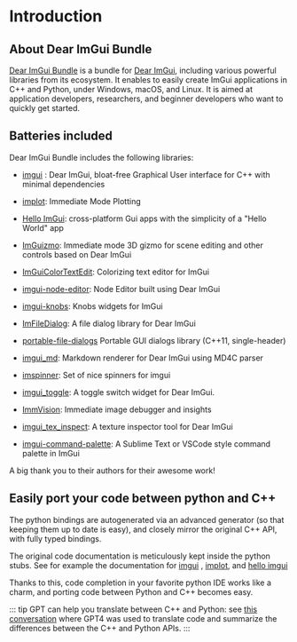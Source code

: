 # Introduction

## About Dear ImGui Bundle

[Dear ImGui Bundle](https://github.com/pthom/imgui_bundle) is a bundle for [Dear ImGui](https://github.com/ocornut/imgui), including various powerful libraries from its ecosystem. It enables to easily create ImGui applications in C++ and Python, under Windows, macOS, and Linux. It is aimed at application developers, researchers, and beginner developers who want to quickly get started.

## Batteries included

Dear ImGui Bundle includes the following libraries:

-   [imgui](https://github.com/ocornut/imgui.git) : Dear ImGui, bloat-free Graphical User interface for C++ with minimal dependencies

-   [implot](https://github.com/epezent/implot): Immediate Mode Plotting

-   [Hello ImGui](https://github.com/pthom/hello_imgui.git): cross-platform Gui apps with the simplicity of a \"Hello World\" app

-   [ImGuizmo](https://github.com/CedricGuillemet/ImGuizmo.git): Immediate mode 3D gizmo for scene editing and other controls based on Dear ImGui

-   [ImGuiColorTextEdit](https://github.com/BalazsJako/ImGuiColorTextEdit): Colorizing text editor for ImGui

-   [imgui-node-editor](https://github.com/thedmd/imgui-node-editor): Node Editor built using Dear ImGui

-   [imgui-knobs](https://github.com/altschuler/imgui-knobs): Knobs widgets for ImGui

-   [ImFileDialog](https://github.com/pthom/ImFileDialog.git): A file dialog library for Dear ImGui

-   [portable-file-dialogs](https://github.com/samhocevar/portable-file-dialogs) Portable GUI dialogs library (C++11, single-header)

-   [imgui_md](https://github.com/mekhontsev/imgui_md.git): Markdown renderer for Dear ImGui using MD4C parser

-   [imspinner](https://github.com/dalerank/imspinner): Set of nice spinners for imgui

-   [imgui_toggle](https://github.com/cmdwtf/imgui_toggle): A toggle switch widget for Dear ImGui.

-   [ImmVision](https://github.com/pthom/immvision.git): Immediate image debugger and insights

-   [imgui_tex_inspect](https://github.com/andyborrell/imgui_tex_inspect): A texture inspector tool for Dear ImGui

-   [imgui-command-palette](https://github.com/hnOsmium0001/imgui-command-palette.git): A Sublime Text or VSCode style command palette in ImGui

A big thank you to their authors for their awesome work!

## Easily port your code between python and C++

The python bindings are autogenerated via an advanced generator (so that keeping them up to date is easy), and closely mirror the original C++ API, with fully typed bindings.

The original code documentation is meticulously kept inside the python stubs. See for example the documentation for [imgui](https://github.com/pthom/imgui_bundle/blob/main/bindings/imgui_bundle/imgui/__init__.pyi) , [implot](https://github.com/pthom/imgui_bundle/blob/main/bindings/imgui_bundle/implot.pyi), and [hello imgui](https://github.com/pthom/imgui_bundle/blob/main/bindings/imgui_bundle/hello_imgui.pyi)

Thanks to this, code completion in your favorite python IDE works like a charm, and porting code between Python and C++ becomes easy.

::: tip
GPT can help you translate between C++ and Python: see [this conversation](https://chat.openai.com/share/1e61dfec-c2de-4c2a-8149-24926276bbd5) where GPT4 was used to translate code and summarize the differences between the C++ and Python APIs.
:::
